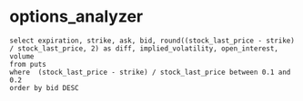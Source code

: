 # options_analyzer

    select expiration, strike, ask, bid, round((stock_last_price - strike) / stock_last_price, 2) as diff, implied_volatility, open_interest, volume
    from puts
    where  (stock_last_price - strike) / stock_last_price between 0.1 and 0.2
    order by bid DESC